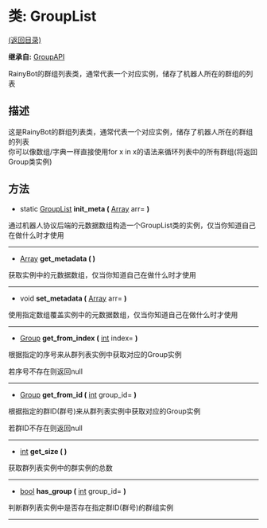 # 类: GroupList  
[(返回目录)](README.md)  
  
**继承自:** [GroupAPI](GroupAPI.md)  
  
RainyBot的群组列表类，通常代表一个对应实例，储存了机器人所在的群组的列表  
  
## 描述  
  
这是RainyBot的群组列表类，通常代表一个对应实例，储存了机器人所在的群组的列表   
你可以像数组/字典一样直接使用for x in x的语法来循环列表中的所有群组(将返回Group类实例)  
  
## 方法 
  
- static [GroupList](GroupList.md) **init_meta (** [Array](https://docs.godotengine.org/en/latest/classes/class_array.html) arr= **)**  
  
通过机器人协议后端的元数据数组构造一个GroupList类的实例，仅当你知道自己在做什么时才使用  
  
---  
  
-  [Array](https://docs.godotengine.org/en/latest/classes/class_array.html) **get_metadata ( )**  
  
获取实例中的元数据数组，仅当你知道自己在做什么时才使用  
  
---  
  
-  void **set_metadata (** [Array](https://docs.godotengine.org/en/latest/classes/class_array.html) arr= **)**  
  
使用指定数组覆盖实例中的元数据数组，仅当你知道自己在做什么时才使用  
  
---  
  
-  [Group](Group.md) **get_from_index (** [int](https://docs.godotengine.org/en/latest/classes/class_int.html) index= **)**  
  
根据指定的序号来从群列表实例中获取对应的Group实例   
  
若序号不存在则返回null  
  
---  
  
-  [Group](Group.md) **get_from_id (** [int](https://docs.godotengine.org/en/latest/classes/class_int.html) group_id= **)**  
  
根据指定的群ID(群号)来从群列表实例中获取对应的Group实例   
  
若群ID不存在则返回null  
  
---  
  
-  [int](https://docs.godotengine.org/en/latest/classes/class_int.html) **get_size ( )**  
  
获取群列表实例中的群实例的总数  
  
---  
  
-  [bool](https://docs.godotengine.org/en/latest/classes/class_bool.html) **has_group (** [int](https://docs.godotengine.org/en/latest/classes/class_int.html) group_id= **)**  
  
判断群列表实例中是否存在指定群ID(群号)的群组实例  
  
---  
  

